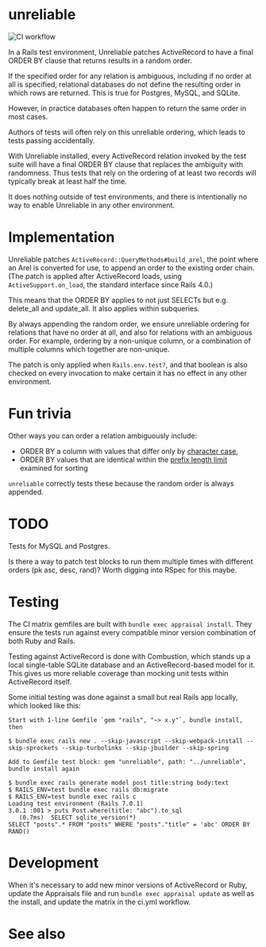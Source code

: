 # unreliable

![CI workflow](https://github.com/jamiemccarthy/unreliable/actions/workflows/ci.yml/badge.svg)

In a Rails test environment, Unreliable patches ActiveRecord to have a final ORDER BY clause that returns results in a random order.

If the specified order for any relation is ambiguous, including if no order at all is specified, relational databases do not define the resulting order in which rows are returned. This is true for Postgres, MySQL, and SQLite.

However, in practice databases often happen to return the same order in most cases.

Authors of tests will often rely on this unreliable ordering, which leads to tests passing accidentally.

With Unreliable installed, every ActiveRecord relation invoked by the test suite will have a final ORDER BY clause that replaces the ambiguity with randomness. Thus tests that rely on the ordering of at least two records will typically break at least half the time.

It does nothing outside of test environments, and there is intentionally no way to enable Unreliable in any other environment.

# Implementation

Unreliable patches `ActiveRecord::QueryMethods#build_arel`, the point where an Arel is converted for use, to append an order to the existing order chain. (The patch is applied after ActiveRecord loads, using `ActiveSupport.on_load`, the standard interface since Rails 4.0.)

This means that the ORDER BY applies to not just SELECTs but e.g. delete_all and update_all. It also applies within subqueries.

By always appending the random order, we ensure unreliable ordering for relations that have no order at all, and also for relations with an ambiguous order. For example, ordering by a non-unique column, or a combination of multiple columns which together are non-unique.

The patch is only applied when `Rails.env.test?`, and that boolean is also checked on every invocation to make certain it has no effect in any other environment.

# Fun trivia

Other ways you can order a relation ambiguously include:

* ORDER BY a column with values that differ only by [character case](https://dev.mysql.com/doc/refman/8.0/en/sorting-rows.html), 
* ORDER BY values that are identical within the [prefix length limit](https://dev.mysql.com/doc/refman/8.0/en/server-system-variables.html#sysvar_max_sort_length) examined for sorting

`unreliable` correctly tests these because the random order is always appended.

# TODO

Tests for MySQL and Postgres.

Is there a way to patch test blocks to run them multiple times with different orders (pk asc, desc, rand)? Worth digging into RSpec for this maybe.

# Testing

The CI matrix gemfiles are built with `bundle exec appraisal install`. They ensure the tests run against every compatible minor version combination of both Ruby and Rails.

Testing against ActiveRecord is done with Combustion, which stands up a local single-table SQLite database and an ActiveRecord-based model for it. This gives us more reliable coverage than mocking unit tests within ActiveRecord itself.

Some initial testing was done against a small but real Rails app locally, which looked like this:

```
Start with 1-line Gemfile `gem "rails", "~> x.y"`, bundle install, then

$ bundle exec rails new . --skip-javascript --skip-webpack-install --skip-sprockets --skip-turbolinks --skip-jbuilder --skip-spring

Add to Gemfile test block: gem "unreliable", path: "../unreliable", bundle install again

$ bundle exec rails generate model post title:string body:text
$ RAILS_ENV=test bundle exec rails db:migrate
$ RAILS_ENV=test bundle exec rails c
Loading test environment (Rails 7.0.1)
3.0.1 :001 > puts Post.where(title: "abc").to_sql
   (0.7ms)  SELECT sqlite_version(*)
SELECT "posts".* FROM "posts" WHERE "posts"."title" = 'abc' ORDER BY RAND()
```

# Development

When it's necessary to add new minor versions of ActiveRecord or Ruby, update the Appraisals file and run `bundle exec appraisal update` as well as the install, and update the matrix in the ci.yml workflow.

# See also


